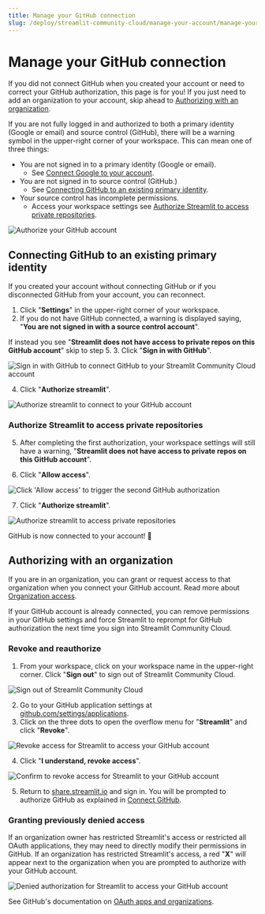 ```yaml
---
title: Manage your GitHub connection
slug: /deploy/streamlit-community-cloud/manage-your-account/manage-your-github-connection
---
```


# Manage your GitHub connection

If you did not connect GitHub when you created your account or need to correct your GitHub authorization, this page is for you! If you just need to add an organization to your account, skip ahead to [Authorizing with an organization](#authorizing-with-an-organization).

If you are not fully logged in and authorized to both a primary identity (Google or email) and source control (GitHub), there will be a warning symbol in the upper-right corner of your workspace. This can mean one of three things:

- You are not signed in to a primary identity (Google or email).
  - See [Connect Google to your account](/deploy/streamlit-community-cloud/manage-your-account/update-your-email#connect-google-to-your-account).
- You are not signed in to source control (GitHub.)
  - See [Connecting GitHub to an existing primary identity](#connecting-github-to-an-existing-primary-identity).
- Your source control has incomplete permissions.
  - Access your workspace settings see [Authorize Streamlit to access private repositories](#authorize-streamlit-to-access-private-repositories).

<Image alt="Authorize your GitHub account" src="/images/streamlit-community-cloud/workspace-empty-warning-annotated.png" />

## Connecting GitHub to an existing primary identity

If you created your account without connecting GitHub or if you disconnected GitHub from your account, you can reconnect.

1. Click "**Settings**" in the upper-right corner of your workspace.
2. If you do not have GitHub connected, a warning is displayed saying, "**You are not signed in with a source control account**".

If instead you see "**Streamlit does not have access to private repos on this GitHub account**" skip to step 5. 3. Click "**Sign in with GitHub**".

<div style={{ maxWidth: '75%', margin: 'auto' }}>
<Image alt="Sign in with GitHub to connect GitHub to your Streamlit Community Cloud account" src="/images/streamlit-community-cloud/account-no-source.png" />
</div>

4. Click "**Authorize streamlit**".

<div style={{ maxWidth: '50%', margin: 'auto' }}>
<Image alt="Authorize streamlit to connect to your GitHub account" src="/images/streamlit-community-cloud/GitHub-auth1-none.png" />
</div>

### Authorize Streamlit to access private repositories

5. After completing the first authorization, your workspace settings will still have a warning, "**Streamlit does not have access to private repos on this GitHub account**".

6. Click "**Allow access**".

<div style={{ maxWidth: '75%', margin: 'auto' }}>
<Image alt="Click 'Allow access' to trigger the second GitHub authorization" src="/images/streamlit-community-cloud/account-unauthorized-source.png" />
</div>

7. Click "**Authorize streamlit**".

<div style={{ maxWidth: '50%', margin: 'auto' }}>
<Image alt="Authorize streamlit to access private repositories" src="/images/streamlit-community-cloud/GitHub-auth2-none.png" />
</div>

GitHub is now connected to your account! 🥳

## Authorizing with an organization

If you are in an organization, you can grant or request access to that organization when you connect your GitHub account. Read more about [Organization access](/deploy/streamlit-community-cloud/get-started/connect-your-github-account#organization-access).

If your GitHub account is already connected, you can remove permissions in your GitHub settings and force Streamlit to reprompt for GitHub authorization the next time you sign into Streamlit Community Cloud.

### Revoke and reauthorize

1. From your workspace, click on your workspace name in the upper-right corner. Click "**Sign out**" to sign out of Streamlit Community Cloud.

<div style={{ maxWidth: '90%', margin: 'auto' }}>
<Image alt="Sign out of Streamlit Community Cloud" src="/images/streamlit-community-cloud/account-sign-out.png" />
</div>

2. Go to your GitHub application settings at <a href="https://github.com/settings/applications" target="_blank">github.com/settings/applications</a>.
3. Click on the three dots to open the overflow menu for "**Streamlit**" and click "**Revoke**".

<div style={{ maxWidth: '75%', margin: 'auto' }}>
<Image alt="Revoke access for Streamlit to access your GitHub account" src="/images/streamlit-community-cloud/GitHub-revoke.png" />
</div>

4. Click "**I understand, revoke access**".

<div style={{ maxWidth: '50%', margin: 'auto' }}>
<Image alt="Confirm to revoke access for Streamlit to your GitHub account" src="/images/streamlit-community-cloud/GitHub-revoke-confirm.png" />
</div>

5. Return to <a href="https://share.streamlit.io" target="_blank">share.streamlit.io</a> and sign in. You will be prompted to authorize GitHub as explained in [Connect GitHub](/deploy/streamlit-community-cloud/get-started/connect-your-github-account#organization-access).

### Granting previously denied access

If an organization owner has restricted Streamlit's access or restricted all OAuth applications, they may need to directly modify their permissions in GitHub. If an organization has restricted Streamlit's access, a red "**X**" will appear next to the organization when you are prompted to authorize with your GitHub account.

<div style={{ maxWidth: '60%', margin: 'auto' }}>
<Image alt="Denied authorization for Streamlit to access your GitHub account" src="/images/streamlit-community-cloud/GitHub-auth-denied-XL.png" clean />
</div>

See GitHub's documentation on <a href="https://docs.github.com/en/apps/oauth-apps/using-oauth-apps/authorizing-oauth-apps#oauth-apps-and-organizations" target="_blank">OAuth apps and organizations</a>.
